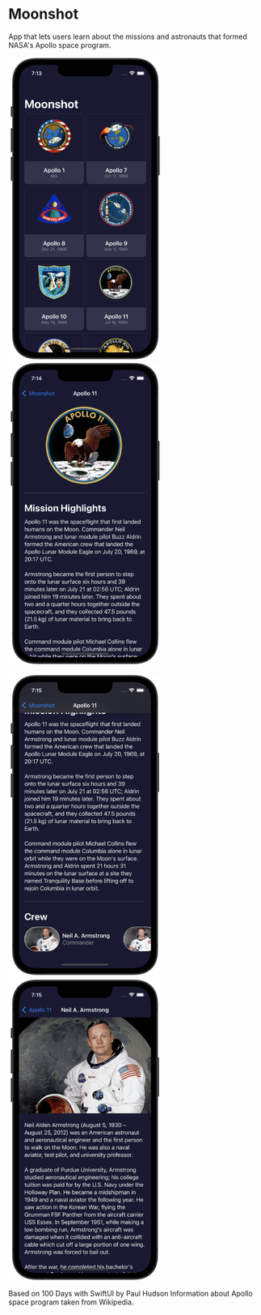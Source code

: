 # Moonshot
App that lets users learn about the missions and astronauts that formed NASA's Apollo space program.


<img src="screenshot1.png" width=300> <img src="screenshot2.png" width=300>

<img src="screenshot3.png" width=300> <img src="screenshot4.png" width=300>

Based on 100 Days with SwiftUI by Paul Hudson
Information about Apollo space program taken from Wikipedia.
